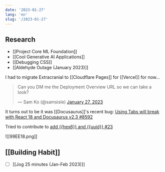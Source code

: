 ```yaml
---
date: '2023-01-27'
lang: 'en'
slug: '/2023-01-27'
---
```


## Research

- [[Project Core ML Foundation]]
- [[Cool Generative AI Applications]]
- [[Debugging CSS]]
- [[Aldehyde Outage (January 2023)]]

I had to migrate Extracranial to [[Cloudflare Pages]] for [[Vercel]] for now...

<blockquote class="twitter-tweet"><p lang="en" dir="ltr">Can you DM me the Deployment Overview URL so we can take a look?</p>&mdash; Sam Ko (@samsisle) <a href="https://twitter.com/samsisle/status/1619009653408681984?ref_src=twsrc%5Etfw">January 27, 2023</a></blockquote>

It turns out to be it was [[Docusaurus]]'s recent bug: [Using Tabs will break with React 18 and Docusaurus v2.3 #8592](https://github.com/facebook/docusaurus/issues/8592)

Tried to contribute to [add {{hex6}} and {{uuid}} #23](https://github.com/reorx/obsidian-paste-image-rename/pull/23)

![[99EE18.png]]

## [[Building Habit]]

- [ ] [[Jog 25 minutes (Jan-Feb 2023)]]
